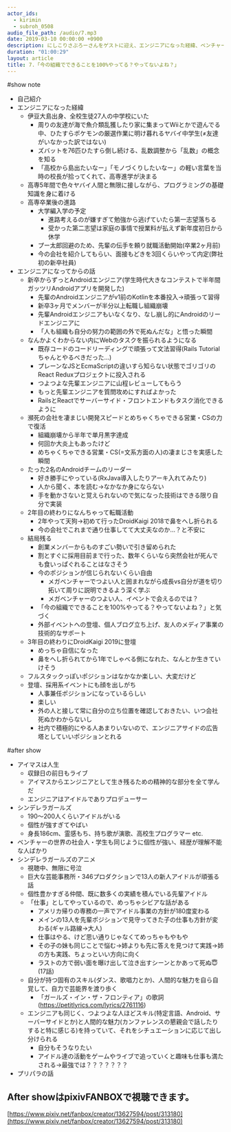 ```yaml
---
actor_ids:
  - kirimin
  - subroh_0508
audio_file_path: /audio/7.mp3
date: 2019-03-10 00:00:00 +0900
description: にしこりさぶろーさんをゲストに迎え、エンジニアになった経緯、ベンチャー企業でのキャリアなどについて話しました。
duration: "01:00:29"
layout: article
title: 7.「今の組織でできることを100%やってる？やってないよね？」
---
```


#show note

- 自己紹介
- エンジニアになった経緯
  - 伊豆大島出身、全校生徒27人の中学校にいた
    - 周りの友達が海で魚介類乱獲したり家に集まってWiiとかで遊んでる中、ひたすらポケモンの厳選作業に明け暮れるヤバイ中学生(≠友達がいなかった訳ではない)
    - ズバットを76匹ひたすら倒し続ける、乱数調整から「乱数」の概念を知る
    - 「高校から島出たいなー」「モノづくりしたいなー」の軽い言葉を当時の校長が拾ってくれて、高専進学が決まる
  - 高専5年間で色々ヤバイ人間と無限に接しながら、プログラミングの基礎知識を身に着ける
  - 高専卒業後の進路
    - 大学編入学の予定
      - 進路考えるのが嫌すぎて勉強から逃げていたら第一志望落ちる
      - 受かった第二志望は家庭の事情で授業料が払えず新年度初日から休学
    - プー太郎回避のため、先輩の伝手を頼り就職活動開始(卒業2ヶ月前)
    - 今の会社を紹介してもらい、面接もどきを3回くらいやって内定(弊社初の新卒社員)
- エンジニアになってからの話
  - 新卒からずっとAndroidエンジニア(学生時代大きなコンテストで半年間ガッツリAndroidアプリを開発した)
    - 先輩のAndroidエンジニアがv1前のKotlinを本番投入→頑張って習得
    - 新卒3ヶ月でメンバーが半分以上転職し組織崩壊
    - 先輩Androidエンジニアもいなくなり、なし崩し的にAndroidのリードエンジニアに
    - 「人も組織も自分の努力の範囲の外で死ぬんだな」と悟った瞬間
  - なんかよくわからない内にWebのタスクを振られるようになる
    - 既存コードのコードリーディングで頑張って文法習得(Rails Tutorialちゃんとやるべきだった…)
    - プレーンなJSとEcmaScriptの違いすら知らない状態でゴリゴリのReact Reduxプロジェクトに投入される
    - つよつよな先輩エンジニアに山程レビューしてもらう
    - もっと先輩エンジニアを質問攻めにすればよかった
    - RailsとReactでサーバーサイド・フロントエンドもタスク消化できるように
  - 瀕死の会社を凄まじい開発スピードとめちゃくちゃできる営業・CSの力で復活
    - 組織崩壊から半年で単月黒字達成
    - 何回か大炎上もあったけど
    - めちゃくちゃできる営業・CS(=文系方面の人)の凄まじさを実感した瞬間
  - たった2名のAndroidチームのリーダー
    - 好き勝手にやっている(RxJava導入したりアーキ入れてみたり)
    - 人から聞く、本を読む→なかなか身にならない
    - 手を動かさないと覚えられないので気になった技術はできる限り自分で実装
  - 2年目の終わりになんちゃって転職活動
    - 2年やって天狗→初めて行ったDroidKaigi 2018で鼻をへし折られる
    - 今の会社でこれまで通り仕事してて大丈夫なのか…？と不安に
  - 結局残る
    - 創業メンバーからものすごい勢いで引き留められた
    - 割とすぐに採用目前まで行った、数年くらいなら突然会社が死んでも食いっぱぐれることはなさそう
    - 今のポジションが信じられないくらい自由
      - メガベンチャーでつよい人と囲まれながら成長vs自分が道を切り拓いて周りに説明できるよう深く学ぶ
      - メガベンチャーのつよい人、イベントで会えるのでは？
    - 「今の組織でできることを100%やってる？やってないよね？」と気づく
    - 外部イベントへの登壇、個人ブログ立ち上げ、友人のメディア事業の技術的なサポート
  - 3年目の終わりにDroidKaigi 2019に登壇
    - めっちゃ自信になった
    - 鼻をへし折られてから1年でしゃべる側になれた、なんとか生きていけそう
  - フルスタックっぽいポジションはなかなか楽しい、大変だけど
  - 登壇、採用系イベントにも顔を出しがち
    - 人事兼任ポジションになっているらしい
    - 楽しい
    - 外の人と接して常に自分の立ち位置を確認しておきたい、いつ会社死ぬかわからないし
    - 社内で積極的にやる人あまりいないので、エンジニアサイドの広告塔としていいポジションとれる

#after show


- アイマスは人生
  - 収録日の前日もライブ
  - アイマスからエンジニアとして生き残るための精神的な部分を全て学んだ
  - エンジニアはアイドルでありプロデューサー
- シンデレラガールズ
  - 190〜200人くらいアイドルがいる
  - 個性が強すぎてやばい
  - 身長186cm、霊感もち、持ち歌が演歌、高校生プログラマー etc.
- ベンチャーの世界の社会人・学生も同じように個性が強い、経歴が理解不能な人ばかり
- シンデレラガールズのアニメ
  - 視聴中、無限に号泣
  - 巨大な芸能事務所・346プロダクションで13人の新人アイドルが頑張る話
  - 個性豊かすぎる仲間、既に数多くの実績を積んでいる先輩アイドル
  - 「仕事」としてやっているので、めっちゃシビアな話がある
    - アメリカ帰りの専務の一声でアイドル事業の方針が180度変わる
    - メインの13人を先輩ポジションで見守ってきた子の仕事も方針が変わる(ギャル路線→大人)
    - 仕事はやる、けど思い通りじゃなくてめっちゃもやもや
    - その子の妹も同じことで悩む→姉よりも先に答えを見つけて実践→姉の方も実践、ちょっといい方向に向く
    - ラストの方で弱い面を曝け出して泣き出すシーンとかあって死ぬ😇(17話)
  - 自分が持つ固有のスキル(ダンス、歌唱力とか)、人間的な魅力を自ら自覚して、自力で芸能界を渡り歩く
    - 「ガールズ・イン・ザ・フロンティア」の歌詞(https://petitlyrics.com/lyrics/2761116)
  - エンジニアも同じく、つよつよな人ほどスキル(特定言語、Android、サーバーサイドとか)と人間的な魅力(カンファレンスの懇親会で話したりすると特に感じる)を持っていて、それをシチュエーションに応じて出し分けられる
    - 自分もそうなりたい
    - アイドル達の活動をゲームやライブで追っていくと趣味も仕事も満たされる→最強では？？？？？？？
- プリパラの話


## After showはpixivFANBOXで視聴できます。

[https://www.pixiv.net/fanbox/creator/13627594/post/313180](https://www.pixiv.net/fanbox/creator/13627594/post/313180)